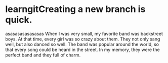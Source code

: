 # learngitCreating a new branch is quick.
asasasasasasasas
When I was very small, my favorite band was backstreet boys. At that time, every girl was so crazy about them. They not only sang well, but also danced so well. The band was popular around the world, so that every song could be heard in the street. In my memory, they were the perfect band and they full of charm. 
